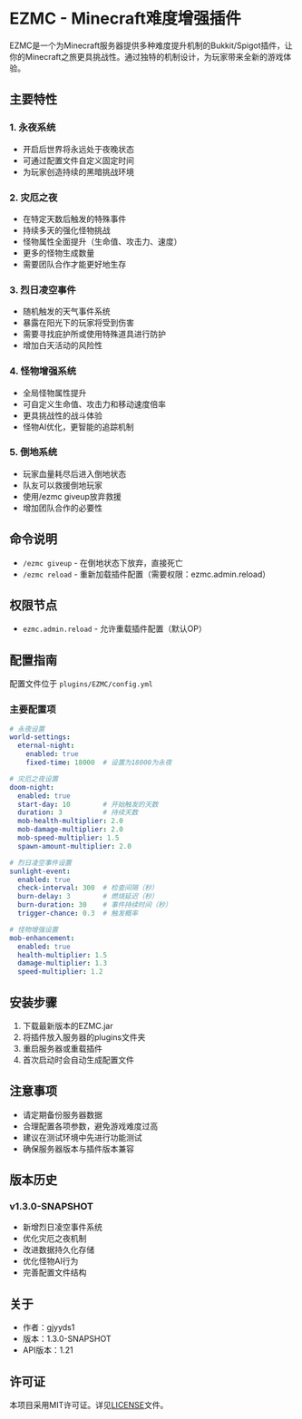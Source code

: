 # EZMC - Minecraft难度增强插件

EZMC是一个为Minecraft服务器提供多种难度提升机制的Bukkit/Spigot插件，让你的Minecraft之旅更具挑战性。通过独特的机制设计，为玩家带来全新的游戏体验。

## 主要特性

### 1. 永夜系统

- 开启后世界将永远处于夜晚状态
- 可通过配置文件自定义固定时间
- 为玩家创造持续的黑暗挑战环境

### 2. 灾厄之夜

- 在特定天数后触发的特殊事件
- 持续多天的强化怪物挑战
- 怪物属性全面提升（生命值、攻击力、速度）
- 更多的怪物生成数量
- 需要团队合作才能更好地生存

### 3. 烈日凌空事件

- 随机触发的天气事件系统
- 暴露在阳光下的玩家将受到伤害
- 需要寻找庇护所或使用特殊道具进行防护
- 增加白天活动的风险性

### 4. 怪物增强系统

- 全局怪物属性提升
- 可自定义生命值、攻击力和移动速度倍率
- 更具挑战性的战斗体验
- 怪物AI优化，更智能的追踪机制

### 5. 倒地系统

- 玩家血量耗尽后进入倒地状态
- 队友可以救援倒地玩家
- 使用/ezmc giveup放弃救援
- 增加团队合作的必要性

## 命令说明

- `/ezmc giveup` - 在倒地状态下放弃，直接死亡
- `/ezmc reload` - 重新加载插件配置（需要权限：ezmc.admin.reload）

## 权限节点

- `ezmc.admin.reload` - 允许重载插件配置（默认OP）

## 配置指南

配置文件位于 `plugins/EZMC/config.yml`

### 主要配置项

```yaml
# 永夜设置
world-settings:
  eternal-night:
    enabled: true
    fixed-time: 18000  # 设置为18000为永夜

# 灾厄之夜设置
doom-night:
  enabled: true
  start-day: 10        # 开始触发的天数
  duration: 3          # 持续天数
  mob-health-multiplier: 2.0
  mob-damage-multiplier: 2.0
  mob-speed-multiplier: 1.5
  spawn-amount-multiplier: 2.0

# 烈日凌空事件设置
sunlight-event:
  enabled: true
  check-interval: 300  # 检查间隔（秒）
  burn-delay: 3        # 燃烧延迟（秒）
  burn-duration: 30    # 事件持续时间（秒）
  trigger-chance: 0.3  # 触发概率

# 怪物增强设置
mob-enhancement:
  enabled: true
  health-multiplier: 1.5
  damage-multiplier: 1.3
  speed-multiplier: 1.2
```

## 安装步骤

1. 下载最新版本的EZMC.jar
2. 将插件放入服务器的plugins文件夹
3. 重启服务器或重载插件
4. 首次启动时会自动生成配置文件

## 注意事项

- 请定期备份服务器数据
- 合理配置各项参数，避免游戏难度过高
- 建议在测试环境中先进行功能测试
- 确保服务器版本与插件版本兼容

## 版本历史

### v1.3.0-SNAPSHOT

- 新增烈日凌空事件系统
- 优化灾厄之夜机制
- 改进数据持久化存储
- 优化怪物AI行为
- 完善配置文件结构

## 关于

- 作者：gjyyds1
- 版本：1.3.0-SNAPSHOT
- API版本：1.21

## 许可证

本项目采用MIT许可证。详见[LICENSE](LICENSE)文件。